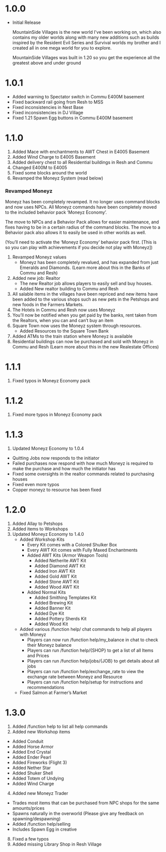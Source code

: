 # 1.0.0
- Initial Release

  MountainSide Villages is the new world I've been working on, which also contains my older worlds along with many new additions such as builds inspired by the Resident Evil Series and Survival worlds my brother and I created all in one mega world for you to explore.

   MountainSide Villages was built in 1.20 so you get the experience all the greatest above and under ground 

# 1.0.1
- Added warning to Spectator switch in Commu E400M basement
- Fixed backward rail going from Resh to MSS
- Fixed inconsistencies in Nest Base
- Fixed inconsistencies in DJ Village
- Fixed 1.21 Spawn Egg buttons in Commu E400M basement

# 1.1.0
1. Added Mace with enchantments to AWT Chest in E4005 Basement
2. Added Wind Charge to E4005 Basement
3. Added delivery chest to all Residential buildings in Resh and Commu
4. Changed E400M to E4005
5. Fixed some blocks around the world
6. Revamped the Moneyz System (read below)
### Revamped Moneyz
Moneyz has been completely revamped. It no longer uses command blocks and now uses NPCs. All Moneyz commands have been completely moved to the included behavior pack ‘Moneyz Economy’. 

The move to NPCs and a Behavior Pack allows for easier maintenance, and fixes having to be in a certain radius of the command blocks. The move to a Behavior pack also allows it to easily be used in other worlds as well.

(You’ll need to activate the ‘Moneyz Economy’ behavior pack first. [This is so you can play with achievements if you decide not play with Moneyz])
1. Revamped Moneyz values
   - Moneyz has been completely revalued, and has expanded from just Emeralds and Diamonds. (Learn more about this in the Banks of Commu and Resh)
2. Added new job: Realtor
   - The new Realtor job allows players to easily sell and buy houses.
   - Added New realtor building to Commu and Resh
3. All salable items in the villages have been repriced and new items have been added to the various shops such as new pets in the Petshops and new foods in the Farmers Markets.
4. The Hotels in Commu and Resh now uses Moneyz
5. You’ll now be notified when you get paid by the banks, rent taken from the Realtors, when you can and can’t buy an item
6. Square Town now uses the Moneyz system through resources.
   - Added Resources to the Square Town Bank
7. Added ATMs to the train station where Moneyz is available
8. Residential buildings can now be purchased and sold with Moneyz in Commu and Resh (Learn more about this in the new Realestate Offices)

# 1.1.1
1. Fixed typos in Moneyz Economy pack

# 1.1.2
1. Fixed more typos in Moneyz Economy pack

# 1.1.3
1. Updated Moneyz Economy to 1.0.4
  - Quitting Jobs now responds to the initiator
  - Failed purchases now respond with how much Moneyz is required to make the purchase and how much the initiator has
  - Fixed some oversights in the realtor commands related to purchasing houses
  - Fixed even more typos
  - Copper moneyz to resource has been fixed

# 1.2.0
1. Added Allay to Petshops
2. Added items to Workshops
3. Updated Moneyz Economy to 1.4.0
   - Added Workshop Kits
      - Every Kit comes with a Colored Shulker Box
      - Every AWT Kit comes with Fully Maxed Enchantments
      - Added AWT Kits (Armor Weapon Tools)
        - Added Netherite AWT Kit
        - Added Diamond AWT Kit
        - Added Iron AWT Kit
        - Added Gold AWT Kit
        - Added Stone AWT Kit
        - Added Wood AWT Kit
      - Added Normal Kits
        - Added Smithing Templates Kit
        - Added  Brewing Kit
        - Added  Banner Kit
        - Added  Dye Kit
        - Added  Pottery Sherds Kit
        - Added  Wood Kit
   - Added various /function help/ chat commands to help all players with Moneyz
      - Players can now run /function help/my_balance in chat to check their Moneyz balance
      - Players can run /function help/{SHOP} to get a list of all Items and Prices
      - Players can run /function help/jobs/{JOB} to get details about all jobs
      - Players can run /function help/exchange_rate to view the exchange rate between Moneyz and Resource
      - Players can run /function help/setup for instructions and recommendations
   - Fixed Salmon at Farmer’s Market

# 1.3.0
1. Added /function help to list all help commands
2. Added new Workshop items
  - Added Conduit
  - Added Horse Armor
  - Added End Crystal
  - Added Ender Pearl
  - Added Fireworks (Flight 3)
  - Added Nether Star
  - Added Shuker Shell
  - Added Totem of Undying
  - Added Wind Charge
4. Added new Moneyz Trader
  - Trades most items that can be purchased from NPC shops for the same amounts/prices
  - Spawns naturally in the overworld (Please give any feedback on spawning/despawning)
  - Added /function help/selling
  - Includes Spawn Egg in creative
8. Fixed a few typos
9. Added missing Library Shop in Resh Village